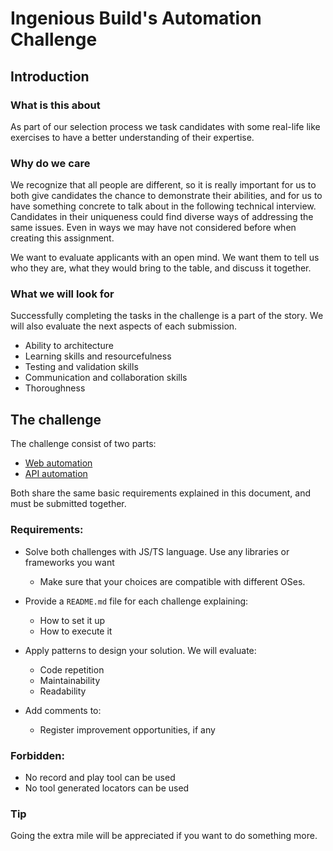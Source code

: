 # Ingenious Build's Automation Challenge
## Introduction
### What is this about
As part of our selection process we task candidates with some real-life like exercises to have a better understanding of their expertise.

### Why do we care
We recognize that all people are different, so it is really important for us to both give candidates the chance to demonstrate their abilities, and for us to have something concrete to talk about in the following technical interview. Candidates in their uniqueness could find diverse ways of addressing the same issues. Even in ways we may have not considered before when creating this assignment.

We want to evaluate applicants with an open mind. We want them to tell us who they are, what they would bring to the table, and discuss it together.

### What we will look for
Successfully completing the tasks in the challenge is a part of the story. We will also evaluate the next aspects of each submission.  

- Ability to architecture
- Learning skills and resourcefulness
- Testing and validation skills
- Communication and collaboration skills
- Thoroughness

## The challenge
The challenge consist of two parts:
- [Web automation](./web-automation/Web%20Automation.md)
- [API automation](./api-automation/API%20Automation.md)

Both share the same basic requirements explained in this document, and must be submitted together.

### Requirements:
- Solve both challenges with JS/TS language. Use any libraries or frameworks you want
  - Make sure that your choices are compatible with different OSes.
- Provide a `README.md` file for each challenge explaining:
  - How to set it up
  - How to execute it
- Apply patterns to design your solution. We will evaluate:
  - Code repetition
  - Maintainability
  - Readability

- Add comments to:
  - Register improvement opportunities, if any

### Forbidden:
- No record and play tool can be used
- No tool generated locators can be used

### Tip
Going the extra mile will be appreciated if you want to do something more.
